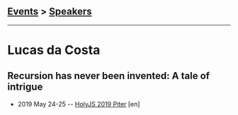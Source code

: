 ## [Events](../README.md) > [Speakers](../speakers.md)
---

# Lucas da Costa

## Recursion has never been invented: A tale of intrigue
- 2019 May 24-25 -- [HolyJS 2019 Piter](https://youtu.be/FukpDL4-KOg) [en]   
